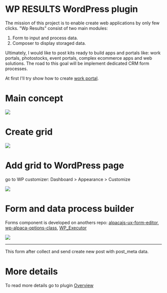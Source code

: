 # WP RESULTS WordPress plugin

The mission of this project is to enable create web applications by only few clicks. 
"Wp Results" consist of two main modules:

1. Form to input and process data. 
2. Composer to display storaged data.  

Ultimately, I would like to post kits ready to build apps and portals like: work portals, photostocks, event portals, complex ecommerce apps and web solutions. The road to this goal will be implement dedicated CRM form processes.

At first I'll try show how to create [work portal](https://github.com/dadmor/Results/wiki/WorkPortal-Example).

# Main concept

<img src="https://github.com/dadmor/Results/blob/master/github-assets/wp_result_concept.png">

# Create grid

<img src="https://github.com/dadmor/Results/blob/master/github-assets/screen1.png">

# Add grid to WordPress page

go to WP customizer: Dashboard > Appearance > Customize

<img src="https://github.com/dadmor/Results/blob/master/github-assets/screen2.png">

# Form and data process builder

Forms component is developed on anothers repo:
[alpacajs-ux-form-editor](https://github.com/dadmor/alpacajs-ux-form-editor), 
[wp-alpaca-options-class](https://github.com/dadmor/wp-alpaca-options-class), 
[WP_Executor](https://github.com/dadmor/WP_Executor)


<img src="https://github.com/dadmor/Results/blob/master/github-assets/executable-form.png">
<hr>

This form after collect and send create new post with post_meta data.

# More details

To read more details go to plugin [Overview](https://github.com/dadmor/Results/wiki/OVERVIEW) 
